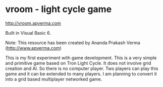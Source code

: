 vroom - light cycle game 
========================

http://vroom.apverma.com

Built in Visual Basic 6.

Note: This resource has been created by Ananda Prakash Verma (http://www.apverma.com)

This is my first experiment with game development. This is a very simple and primitive game based on Tron Light Cycle. It does not involve grid creation and AI. So there is no computer player. Two players can play this game and it can be extended to many players. I am planning to convert it into a grid based multiplayer networked game.
